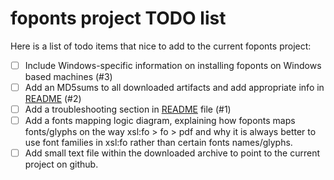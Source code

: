 # foponts project TODO list

Here is a list of todo items that nice to add to the current foponts project:

- [ ] Include Windows-specific information on installing foponts on Windows based machines (#3)
- [ ] Add an MD5sums to all downloaded artifacts and add appropriate info in [README](README.md) (#2)
- [ ] Add a troubleshooting section in [README](README.md) file (#1)
- [ ] Add a fonts mapping logic diagram, explaining how foponts maps fonts/glyphs on the way xsl:fo > fo > pdf and why it is always better to use font families in xsl:fo rather than certain fonts names/glyphs.
- [ ] Add small text file within the downloaded archive to point to the current project on github.